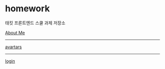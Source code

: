 # homework

태킷 프론트엔드 스쿨 과제 저장소

[About Me](./md/about-me.md)

---

[avartars](./md/avatars.md)

---

[login](./md/login.md)
